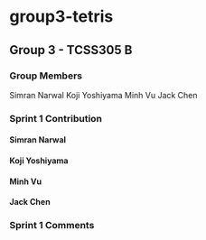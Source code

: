 # group3-tetris

## Group 3 - TCSS305 B

### Group Members

 Simran Narwal
 Koji Yoshiyama
 Minh Vu
 Jack Chen

### Sprint 1 Contribution 

#### Simran Narwal

#### Koji Yoshiyama

#### Minh Vu

#### Jack Chen

### Sprint 1 Comments 


